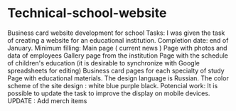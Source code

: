 # Technical-school-website
Business card website development for school
Tasks: I was given the task of creating a website for an educational institution. 
Completion date: end of January. 
Minimum filling: Main page ( current news ) Page with photos and data of employees Gallery page from the institution Page with the schedule of children's education (it is desirable to synchronize with Google spreadsheets for editing) Business card pages for each specialty of study Page with educational materials. The design language is Russian. 
The color scheme of the site design : white blue purple black. 
Potencial work: It is possible to update the task to improve the display on mobile devices.
UPDATE : Add merch items